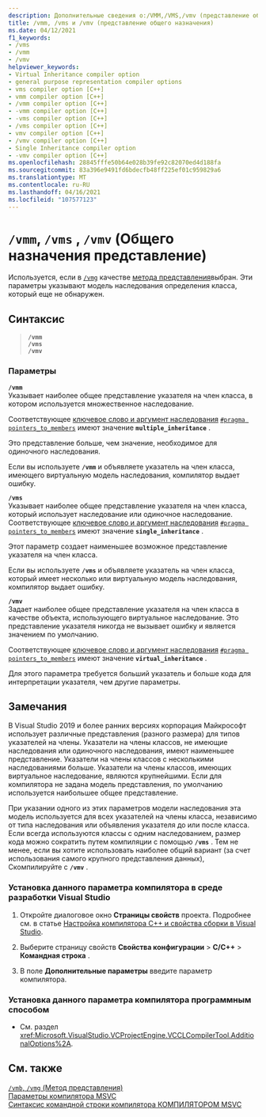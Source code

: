 ```yaml
---
description: Дополнительные сведения о:/VMM,/VMS,/vmv (представление общего назначения)
title: /vmm, /vms и /vmv (представление общего назначения)
ms.date: 04/12/2021
f1_keywords:
- /vms
- /vmm
- /vmv
helpviewer_keywords:
- Virtual Inheritance compiler option
- general purpose representation compiler options
- vms compiler option [C++]
- vmm compiler option [C++]
- /vmm compiler option [C++]
- -vmm compiler option [C++]
- -vms compiler option [C++]
- /vms compiler option [C++]
- vmv compiler option [C++]
- /vmv compiler option [C++]
- Single Inheritance compiler option
- -vmv compiler option [C++]
ms.openlocfilehash: 28845fffe50b64e028b39fe92c82070ed4d188fa
ms.sourcegitcommit: 83a396e9491fd6bdecfb48ff225ef01c959829a6
ms.translationtype: MT
ms.contentlocale: ru-RU
ms.lasthandoff: 04/16/2021
ms.locfileid: "107577123"
---
```

# <a name="vmm-vms-vmv-general-purpose-representation"></a>`/vmm`, `/vms` , `/vmv` (Общего назначения представление)

Используется, если в [`/vmg`](vmb-vmg-representation-method.md) качестве [метода представления](vmb-vmg-representation-method.md)выбран. Эти параметры указывают модель наследования определения класса, который еще не обнаружен.

## <a name="syntax"></a>Синтаксис

> **`/vmm`**\
> **`/vms`**\
> **`/vmv`**

### <a name="options"></a>Параметры

**`/vmm`**\
Указывает наиболее общее представление указателя на член класса, в котором используется множественное наследование.

Соответствующее [ключевое слово и аргумент наследования](../../cpp/inheritance-keywords.md) [`#pragma pointers_to_members`](../../preprocessor/pointers-to-members.md) имеют значение **`multiple_inheritance`** .

Это представление больше, чем значение, необходимое для одиночного наследования.

Если вы используете **`/vmm`** и объявляете указатель на член класса, имеющего виртуальную модель наследования, компилятор выдает ошибку.

**`/vms`**\
Указывает наиболее общее представление указателя на член класса, который использует наследование или одиночное наследование. Соответствующее [ключевое слово и аргумент наследования](../../cpp/inheritance-keywords.md) [`#pragma pointers_to_members`](../../preprocessor/pointers-to-members.md) имеют значение **`single_inheritance`** .

Этот параметр создает наименьшее возможное представление указателя на член класса.

Если вы используете **`/vms`** и объявляете указатель на член класса, который имеет несколько или виртуальную модель наследования, компилятор выдает ошибку.

**`/vmv`**\
Задает наиболее общее представление указателя на член класса в качестве объекта, использующего виртуальное наследование. Это представление указателя никогда не вызывает ошибку и является значением по умолчанию.

Соответствующее [ключевое слово и аргумент наследования](../../cpp/inheritance-keywords.md) [`#pragma pointers_to_members`](../../preprocessor/pointers-to-members.md) имеют значение **`virtual_inheritance`** .

Для этого параметра требуется больший указатель и больше кода для интерпретации указателя, чем другие параметры.

## <a name="remarks"></a>Замечания

В Visual Studio 2019 и более ранних версиях корпорация Майкрософт использует различные представления (разного размера) для типов указателей на члены. Указатели на члены классов, не имеющие наследования или одиночного наследования, имеют наименьшее представление. Указатели на члены классов с несколькими наследованиями больше. Указатели на члены классов, имеющих виртуальное наследование, являются крупнейшими. Если для компилятора не задана модель представления, по умолчанию используется наибольшее общее представление.

При указании одного из этих параметров модели наследования эта модель используется для всех указателей на члены класса, независимо от типа наследования или объявления указателя до или после класса. Если всегда используются классы с одним наследованием, размер кода можно сократить путем компиляции с помощью **`/vms`** . Тем не менее, если вы хотите использовать наиболее общий вариант (за счет использования самого крупного представления данных), Скомпилируйте с **`/vmv`** .

### <a name="to-set-this-compiler-option-in-the-visual-studio-development-environment"></a>Установка данного параметра компилятора в среде разработки Visual Studio

1. Откройте диалоговое окно **Страницы свойств** проекта. Подробнее см. в статье [Настройка компилятора C++ и свойства сборки в Visual Studio](../working-with-project-properties.md).

1. Выберите страницу свойств **Свойства конфигурации**  >  **C/C++**  >  **Командная строка** .

1. В поле **Дополнительные параметры** введите параметр компилятора.


### <a name="to-set-this-compiler-option-programmatically"></a>Установка данного параметра компилятора программным способом

- См. раздел <xref:Microsoft.VisualStudio.VCProjectEngine.VCCLCompilerTool.AdditionalOptions%2A>.

## <a name="see-also"></a>См. также

[`/vmb`, `/vmg` (Метод представления)](vmb-vmg-representation-method.md)<br/>
[Параметры компилятора MSVC](compiler-options.md)<br/>
[Синтаксис командной строки компилятора КОМПИЛЯТОРОМ MSVC](compiler-command-line-syntax.md)
